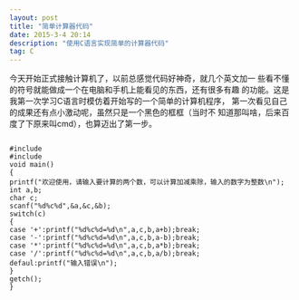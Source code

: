 ```yaml
---
layout: post
title: "简单计算器代码"
date: 2015-3-4 20:14
description: "使用C语言实现简单的计算器代码"
tag: C
---
```

<p>
    今天开始正式接触计算机了，以前总感觉代码好神奇，就几个英文加一
些看不懂的符号就能做成一个在电脑和手机上能看见的东西，还有很多有趣
的功能。这是我第一次学习C语言时模仿着开始写的一个简单的计算机程序，
第一次看见自己的成果还有点小激动呢，虽然只是一个黑色的框框（当时不
知道那叫啥，后来百度了下原来叫cmd），也算迈出了第一步。
<p>

<pre><code>
#include<stdio.h>
#include<conio.h>
void main()
{
printf("欢迎使用，请输入要计算的两个数，可以计算加减乘除，输入的数字为整数\n");
int a,b;
char c;
scanf("%d%c%d",&a,&c,&b);
switch(c)
{
case '+':printf("%d%c%d=%d\n",a,c,b,a+b);break;
case '-':printf("%d%c%d=%d\n",a,c,b,a-b);break;
case '*':printf("%d%c%d=%d\n",a,c,b,a*b);break;
case '/':printf("%d%c%d=%d\n",a,c,b,a/b);break;
defaul:printf("输入错误\n");   
}
getch();
}
